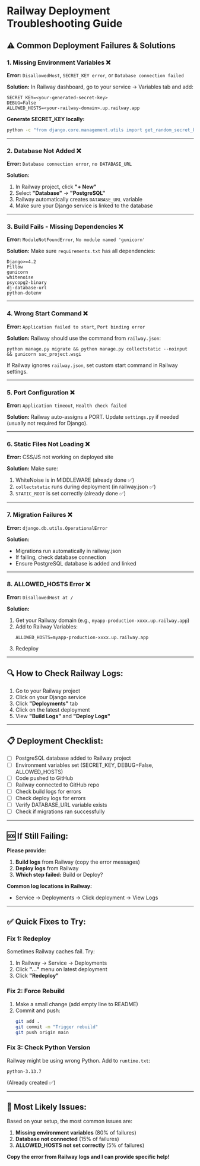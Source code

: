# Railway Deployment Troubleshooting Guide

## ⚠️ Common Deployment Failures & Solutions

### 1. **Missing Environment Variables** ❌
**Error:** `DisallowedHost`, `SECRET_KEY error`, or `Database connection failed`

**Solution:** In Railway dashboard, go to your service → Variables tab and add:

```
SECRET_KEY=<your-generated-secret-key>
DEBUG=False
ALLOWED_HOSTS=<your-railway-domain>.up.railway.app
```

**Generate SECRET_KEY locally:**
```bash
python -c "from django.core.management.utils import get_random_secret_key; print(get_random_secret_key())"
```

---

### 2. **Database Not Added** ❌
**Error:** `Database connection error`, `no DATABASE_URL`

**Solution:**
1. In Railway project, click **"+ New"**
2. Select **"Database"** → **"PostgreSQL"**
3. Railway automatically creates `DATABASE_URL` variable
4. Make sure your Django service is linked to the database

---

### 3. **Build Fails - Missing Dependencies** ❌
**Error:** `ModuleNotFoundError`, `No module named 'gunicorn'`

**Solution:** Make sure `requirements.txt` has all dependencies:
```
Django>=4.2
Pillow
gunicorn
whitenoise
psycopg2-binary
dj-database-url
python-dotenv
```

---

### 4. **Wrong Start Command** ❌
**Error:** `Application failed to start`, `Port binding error`

**Solution:** Railway should use the command from `railway.json`:
```
python manage.py migrate && python manage.py collectstatic --noinput && gunicorn sac_project.wsgi
```

If Railway ignores `railway.json`, set custom start command in Railway settings.

---

### 5. **Port Configuration** ❌
**Error:** `Application timeout`, `Health check failed`

**Solution:** Railway auto-assigns a PORT. Update `settings.py` if needed (usually not required for Django).

---

### 6. **Static Files Not Loading** ❌
**Error:** CSS/JS not working on deployed site

**Solution:** Make sure:
1. WhiteNoise is in MIDDLEWARE (already done ✅)
2. `collectstatic` runs during deployment (in railway.json ✅)
3. `STATIC_ROOT` is set correctly (already done ✅)

---

### 7. **Migration Failures** ❌
**Error:** `django.db.utils.OperationalError`

**Solution:** 
- Migrations run automatically in railway.json
- If failing, check database connection
- Ensure PostgreSQL database is added and linked

---

### 8. **ALLOWED_HOSTS Error** ❌
**Error:** `DisallowedHost at /`

**Solution:** 
1. Get your Railway domain (e.g., `myapp-production-xxxx.up.railway.app`)
2. Add to Railway Variables:
   ```
   ALLOWED_HOSTS=myapp-production-xxxx.up.railway.app
   ```
3. Redeploy

---

## 🔍 How to Check Railway Logs:

1. Go to your Railway project
2. Click on your Django service
3. Click **"Deployments"** tab
4. Click on the latest deployment
5. View **"Build Logs"** and **"Deploy Logs"**

---

## 📋 Deployment Checklist:

- [ ] PostgreSQL database added to Railway project
- [ ] Environment variables set (SECRET_KEY, DEBUG=False, ALLOWED_HOSTS)
- [ ] Code pushed to GitHub
- [ ] Railway connected to GitHub repo
- [ ] Check build logs for errors
- [ ] Check deploy logs for errors
- [ ] Verify DATABASE_URL variable exists
- [ ] Check if migrations ran successfully

---

## 🆘 If Still Failing:

**Please provide:**
1. **Build logs** from Railway (copy the error messages)
2. **Deploy logs** from Railway
3. **Which step failed:** Build or Deploy?

**Common log locations in Railway:**
- Service → Deployments → Click deployment → View Logs

---

## ✅ Quick Fixes to Try:

### Fix 1: Redeploy
Sometimes Railway caches fail. Try:
1. In Railway → Service → Deployments
2. Click **"..."** menu on latest deployment
3. Click **"Redeploy"**

### Fix 2: Force Rebuild
1. Make a small change (add empty line to README)
2. Commit and push:
   ```bash
   git add .
   git commit -m "Trigger rebuild"
   git push origin main
   ```

### Fix 3: Check Python Version
Railway might be using wrong Python. Add to `runtime.txt`:
```
python-3.13.7
```
(Already created ✅)

---

## 🎯 Most Likely Issues:

Based on your setup, the most common issues are:

1. **Missing environment variables** (80% of failures)
2. **Database not connected** (15% of failures)
3. **ALLOWED_HOSTS not set correctly** (5% of failures)

**Copy the error from Railway logs and I can provide specific help!**
